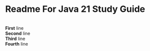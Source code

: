 # Readme For Java 21 Study Guide
<br>**First** line
<br>**Second** line
<br>**Third** line
<br>**Fourth** line
